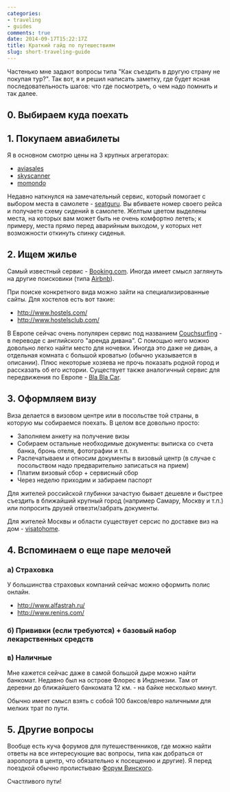 ```yaml
---
categories:
- traveling
- guides
comments: true
date: 2014-09-17T15:22:17Z
title: Краткий гайд по путешествиям
slug: short-traveling-guide
---
```


Частенько мне задают вопросы типа "Как съездить в другую страну не покупая
тур?". Так вот, я и решил написать заметку, где будет ясная последовательность
шагов: что где посмотреть, о чем надо помнить и так далее.

<!--more-->

## 0. Выбираем куда поехать

## 1. Покупаем авиабилеты

Я в основном смотрю цены на 3 крупных агрегаторах:

- [aviasales](http://www.aviasales.ru/)
- [skyscanner](http://www.skyscanner.ru/)
- [momondo](http://www.momondo.com/)

Недавно наткнулся на замечательный сервис, который помогает с выбором места в
самолете - [seatguru](http://www.seatguru.com/). Вы вбиваете номер своего рейса
и получаете схему сидений в самолете. Желтым цветом выделены места, на которых
вам может быть не очень комфортно лететь; к примеру, места прямо перед аварийным
выходом, у которых нет возможности откинуть спинку сиденья.

## 2. Ищем жилье

Самый известный сервис - [Booking.com](http://www.booking.com/). Иногда имеет
смысл заглянуть на другие поисковики (типа [Airbnb](https://www.airbnb.com/)).

При поиске конкретного вида можно зайти на специализированные сайты. Для
хостелов есть вот такие:

- http://www.hostels.com/
- http://www.hostelsclub.com/

В Европе сейчас очень популярен сервис под названием
[Couchsurfing](https://www.couchsurfing.org) - в переводе с английского "аренда
дивана". С помощью него можно довольно легко найти место для ночевки. Иногда это
даже не диван, а отдельная комната с большой кроватью (обычно указывается в
описании). Плюс некоторые хозяева не прочь показать родной город и рассказать об
его истории. Существует также аналогичный сервис для передвижения по Европе -
[Bla Bla Car](http://www.blablacar.com/).

## 3. Оформляем визу

Виза делается в визовом центре или в посольстве той страны, в которую мы
собираемся поехать. В целом все довольно просто:

- Заполняем анкету на получение визы
- Собираем остальные необходимые документы: выписка со счета банка, бронь
  отеля, фотографии и т.п.
- Распечатываем и относим документы в визовый центр (в случае с посольством надо
  предварительно записаться на прием)
- Платим визовый сбор + сервисный сбор
- Через неделю приходим и забираем паспорт

Для жителей российской глубинки зачастую бывает дешевле и быстрее съездить в
ближайший крупный город (например Самару, Москву и т.п.) или
попросить друзей отвезти/забрать документы.

Для жителей Москвы и области существует серсис по доставке
виз на дом - [visatohome](https://www.visatohome.ru/).

## 4. Вспоминаем о еще паре мелочей

### а) Страховка

У большинства страховых компаний сейчас можно оформить полис онлайн.

- http://www.alfastrah.ru/
- http://www.renins.com/

### б) Прививки (если требуются) + базовый набор лекарственных средств

### в) Наличные

Мне кажется сейчас даже в самой большой дыре можно найти банкомат. Недавно был
на острове Флорес в Индонезии. Там от деревни до ближайшего банкомата 12 км. -
на байке несколько минут.

Обычно имеет смысл взять с собой 100 баксов/евро наличными для мелких трат по
пути.

## 5. Другие вопросы

Вообще есть куча форумов для путешественников, где можно найти ответы на все
интересующие вас вопросы, типа как добраться от аэропорта в центр, что
обязательно к посещению и другие). Я перед поездкой обычно пролистываю [Форум
Винского](http://forum.awd.ru/).

Счастливого пути!
